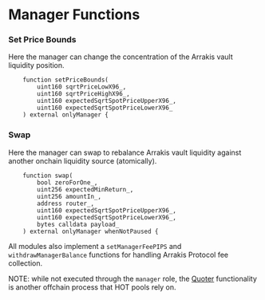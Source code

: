 # Manager Functions

### Set Price Bounds

Here the manager can change the concentration of the Arrakis vault liquidity position.

```solidity
    function setPriceBounds(
        uint160 sqrtPriceLowX96_,
        uint160 sqrtPriceHighX96_,
        uint160 expectedSqrtSpotPriceUpperX96_,
        uint160 expectedSqrtSpotPriceLowerX96_
    ) external onlyManager {
```

### Swap

Here the manager can swap to rebalance Arrakis vault liquidity against another onchain liquidity source (atomically).

```solidity
    function swap(
        bool zeroForOne_,
        uint256 expectedMinReturn_,
        uint256 amountIn_,
        address router_,
        uint160 expectedSqrtSpotPriceUpperX96_,
        uint160 expectedSqrtSpotPriceLowerX96_,
        bytes calldata payload_
    ) external onlyManager whenNotPaused {
```

All modules also implement a `setManagerFeePIPS` and `withdrawManagerBalance` functions for handling Arrakis Protocol fee collection.

NOTE: while not executed through the `manager` role, the [Quoter](./quoter.md) functionality is another offchain process that HOT pools rely on.
